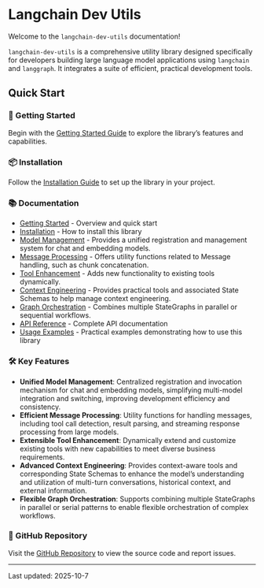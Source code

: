 # Langchain Dev Utils

Welcome to the `langchain-dev-utils` documentation!

`langchain-dev-utils` is a comprehensive utility library designed specifically for developers building large language model applications using `langchain` and `langgraph`. It integrates a suite of efficient, practical development tools.

## Quick Start

### 🚀 Getting Started

Begin with the [Getting Started Guide](./getting-started.md) to explore the library’s features and capabilities.

### 📦 Installation

Follow the [Installation Guide](./installation.md) to set up the library in your project.

### 📚 Documentation

- [Getting Started](./getting-started.md) - Overview and quick start
- [Installation](./installation.md) - How to install this library
- [Model Management](./model-management.md) - Provides a unified registration and management system for chat and embedding models.
- [Message Processing](./message-processing.md) - Offers utility functions related to Message handling, such as chunk concatenation.
- [Tool Enhancement](./tool-enhancement.md) - Adds new functionality to existing tools dynamically.
- [Context Engineering](./context-engineering.md) - Provides practical tools and associated State Schemas to help manage context engineering.
- [Graph Orchestration](./graph-orchestration.md) - Combines multiple StateGraphs in parallel or sequential workflows.
- [API Reference](./api-reference.md) - Complete API documentation
- [Usage Examples](./example.md) - Practical examples demonstrating how to use this library

### 🛠️ Key Features

- **Unified Model Management**: Centralized registration and invocation mechanism for chat and embedding models, simplifying multi-model integration and switching, improving development efficiency and consistency.
- **Efficient Message Processing**: Utility functions for handling messages, including tool call detection, result parsing, and streaming response processing from large models.
- **Extensible Tool Enhancement**: Dynamically extend and customize existing tools with new capabilities to meet diverse business requirements.
- **Advanced Context Engineering**: Provides context-aware tools and corresponding State Schemas to enhance the model’s understanding and utilization of multi-turn conversations, historical context, and external information.
- **Flexible Graph Orchestration**: Supports combining multiple StateGraphs in parallel or serial patterns to enable flexible orchestration of complex workflows.

### 📖 GitHub Repository

Visit the [GitHub Repository](https://github.com/TBice123123/langchain-dev-utils) to view the source code and report issues.

---

Last updated: 2025-10-7

